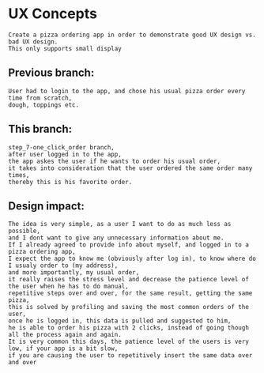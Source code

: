 # UX Concepts
    Create a pizza ordering app in order to demonstrate good UX design vs. bad UX design.
    This only supports small display

## Previous branch: 
    User had to login to the app, and chose his usual pizza order every time from scratch,
    dough, toppings etc.

## This branch: 
    step_7-one_click_order branch,
    after user logged in to the app, 
    the app askes the user if he wants to order his usual order,
    it takes into consideration that the user ordered the same order many times, 
    thereby this is his favorite order.
    
## Design impact: 
    The idea is very simple, as a user I want to do as much less as possible,
    and I dont want to give any unnecessary information about me.
    If I already agreed to provide info about myself, and logged in to a pizza ordering app,
    I expect the app to know me (obviously after log in), to know where do I usualy order to (my address),
    and more importantly, my usual order,
    it really raises the stress level and decrease the patience level of the user when he has to do manual,
    repetitive steps over and over, for the same result, getting the same pizza,
    this is solved by profiling and saving the most common orders of the user,
    once he is logged in, this data is pulled and suggested to him, 
    he is able to order his pizza with 2 clicks, instead of going though all the process again and again.
    It is very common this days, the patience level of the users is very low, if your app is a bit slow,
    if you are causing the user to repetitively insert the same data over and over 